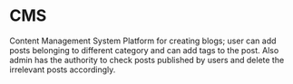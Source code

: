 # CMS
Content Management System
Platform for creating blogs; user can add posts belonging to different category and can add tags to the post.
Also admin has the authority to check posts published by users and delete the irrelevant posts accordingly.
